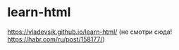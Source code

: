 # learn-html
https://vladevsik.github.io/learn-html/
(не смотри сюда! https://habr.com/ru/post/158177/)
